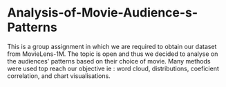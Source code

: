 # Analysis-of-Movie-Audience-s-Patterns
This is a group assignment in which we are required to obtain our dataset from MovieLens-1M. The topic is open and thus we decided to analyse on the audiences' patterns based on their choice of movie. Many methods were used top reach our objective ie : word cloud, distributions, coeficient correlation, and chart visualisations.
